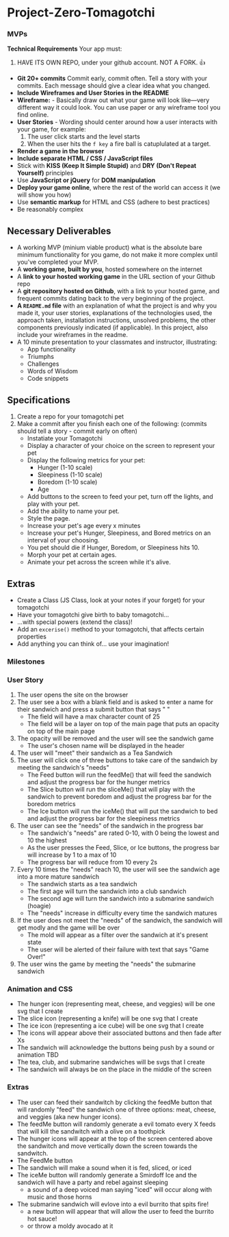 # Project-Zero-Tomagotchi



### MVPs
**Technical Requirements**
Your app must:
1. HAVE ITS OWN REPO, under your github account. NOT A FORK. 👍
- **Git 20+ commits** Commit early, commit often. Tell a story with your commits. Each message should give a clear idea what you changed.
- **Include Wireframes and User Stories in the README**
- **Wireframe:** - Basically draw out what your game will look like—very different way it could look. You can use paper or any wireframe tool you find online.
- **User Stories** - Wording should center around how a user interacts with your game, for example:
    1. The user click starts and the level starts
    2. When the user hits the `f key` a fire ball is catuplulated at a target.
- **Render a game in the browser**
- **Include separate HTML / CSS / JavaScript files**
- Stick with **KISS (Keep It Simple Stupid)** and **DRY (Don't Repeat Yourself)** principles
- Use **JavaScript or jQuery** for **DOM manipulation**
- **Deploy your game online**, where the rest of the world can access it (we will show you how)
- Use **semantic markup** for HTML and CSS (adhere to best practices)
- Be reasonably complex

## **Necessary Deliverables**

- A working MVP (minium viable product) what is the absolute bare minimum functionality for you game, do not make it more complex until you've completed your MVP.
- A **working game, built by you**, hosted somewhere on the internet
- A **link to your hosted working game** in the URL section of your Github repo
- A **git repository hosted on Github**, with a link to your hosted game, and frequent commits dating back to the very beginning of the project.
- **A `README.md` file** with an explanation of what the project is and why you made it, your user stories, explanations of the technologies used, the approach taken, installation instructions, unsolved problems, the other components previously indicated (if applicable). In this project, also include your wireframes in the readme.
- A 10 minute presentation to your classmates and instructor, illustrating:
    - App functionality
    - Triumphs
    - Challenges
    - Words of Wisdom
    - Code snippets

## **Specifications**

1. Create a repo for your tomagotchi pet
2. Make a commit after you finish each one of the following: (commits should tell a story - commit early on often)
    - Instatiate your Tomagotchi
    - Display a character of your choice on the screen to represent your pet
    - Display the following metrics for your pet:
        - Hunger (1-10 scale)
        - Sleepiness (1-10 scale)
        - Boredom (1-10 scale)
        - Age
    - Add buttons to the screen to feed your pet, turn off the lights, and play with your pet.
    - Add the ability to name your pet.
    - Style the page.
    - Increase your pet's age every x minutes
    - Increase your pet's Hunger, Sleepiness, and Bored metrics on an interval of your choosing.
    - You pet should die if Hunger, Boredom, or Sleepiness hits 10.
    - Morph your pet at certain ages.
    - Animate your pet across the screen while it's alive.

## **Extras**

- Create a Class (JS Class, look at your notes if your forget) for your tomagotchi
- Have your tomagotchi give birth to baby tomagotchi...
- ...with special powers (extend the class)!
- Add an `excerise()` method to your tomagotchi, that affects certain properties
- Add anything you can think of... use your imagination!

### Milestones


### User Story

1. The user opens the site on the browser 
2. The user see a box with a blank field and is asked to enter a name for their sandwich and press a submit button that says " "
    - The field will have a max character count of 25
    - The field will be a layer on top of the main page that puts an opacity on top of the main page
3. The opacity will be removed and the user will see the sandwich game
    - The user's chosen name will be displayed in the header
4. The user will "meet" their sandwich as a Tea Sandwich
5. The user will click one of three buttons to take care of the sandwich by meeting the sandwich's "needs"
    - The Feed button will run the feedMe() that will feed the sandwich and adjust the progress bar for the hunger metrics 
    - The Slice button will run the sliceMe() that will play with the sandwich to prevent boredom and adjust the progress bar for the boredom metrics 
    - The Ice button will run the iceMe() that will put the sandwich to bed and adjust the progress bar for the sleepiness metrics 
6. The user can see the "needs" of the sandwich in the progress bar
    - The sandwich's "needs" are rated 0-10, with 0 being the lowest and 10 the highest
    - As the user presses the Feed, Slice, or Ice buttons, the progress bar will increase by 1 to a max of 10
    - The progress bar will reduce from 10 every 2s
7. Every 10 times the "needs" reach 10, the user will see the sandwich age into a more mature sandwich
    - The sandwich starts as a tea sandwich
    - The first age will turn the sandwich into a club sandwich
    - The second age will turn the sandwich into a submarine sandwich (hoagie)
    - The "needs" increase in difficulty every time the sandwich matures 
8. If the user does not meet the "needs" of the sandwich, the sandwich will get modly and the game will be over
    - The mold will appear as a filter over the sandwich at it's present state
    - The user will be alerted of their failure with text that says "Game Over!" 
9. The user wins the game by meeting the "needs" the submarine sandwich 





### Animation and CSS

- The hunger icon (representing meat, cheese, and veggies) will be one svg that I create 
- The slice icon (representing a knife) will be one svg that I create 
- The ice icon (representing a ice cube) will be one svg that I create 
- The icons will appear above their associated buttons and then fade after Xs
- The sandwich will acknowledge the buttons being push by a sound or animation TBD 
- The tea, club, and submarine sandwiches will be svgs that I create
- The sandwich will always be on the place in the middle of the screen 

### Extras
 - The user can feed their sandwitch by clicking the feedMe button that will randomly "feed" the sandwich one of three options: meat, cheese, and veggies (aka new hunger icons). 
-  The feedMe button will randomly generate a evil tomato every X feeds that will kill the sandwitch with a olive on a toothpick
- The hunger icons will appear at the top of the screen centered above the sandwitch and move vertically down the screen towards the sandwitch. 
- The FeedMe button 
- The sandwich will make a sound when it is fed, sliced, or iced
- The iceMe button will randomly generate a Smirdoff Ice and the sandwich will have a party and rebel against sleeping
    - a sound of a deep voiced man saying "iced" will occur along with music and those horns
- The submarine sandwich will evlove into a evil burrito that spits fire!
    - a new button will appear that will allow the user to feed the burrito hot sauce!
    - or throw a moldy avocado at it
